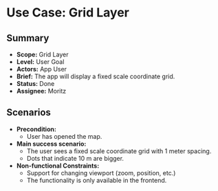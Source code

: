 # Use Case: Grid Layer

## Summary

- **Scope:** Grid Layer
- **Level:** User Goal
- **Actors:** App User
- **Brief:** The app will display a fixed scale coordinate grid.
- **Status:** Done
- **Assignee:** Moritz

## Scenarios

- **Precondition:**
    - User has opened the map.
- **Main success scenario:**
    - The user sees a fixed scale coordinate grid with 1 meter spacing.
    - Dots that indicate 10 m are bigger.
- **Non-functional Constraints:**
    - Support for changing viewport (zoom, position, etc.)
    - The functionality is only available in the frontend.